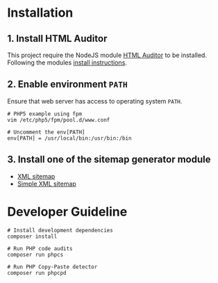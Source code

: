 # Installation

## 1. Install HTML Auditor

This project require the NodeJS module [HTML Auditor](https://github.com/wfp/node-html-auditor) to be installed. Following the modules [install instructions](https://github.com/wfp/node-html-auditor#installation).

## 2. Enable environment `PATH`

Ensure that web server has access to operating system `PATH`.

```
# PHP5 example using fpm
vim /etc/php5/fpm/pool.d/www.conf

# Uncomment the env[PATH]
env[PATH] = /usr/local/bin:/usr/bin:/bin
```

## 3. Install one of the sitemap generator module

  - <a href="https://www.drupal.org/project/xmlsitemap">XML sitemap</a>
  - <a href="https://www.drupal.org/project/simple_sitemap">Simple XML sitemap</a>

# Developer Guideline

```
# Install development dependencies
composer install

# Run PHP code audits
composer run phpcs

# Run PHP Copy-Paste detector
composer run phpcpd
```
